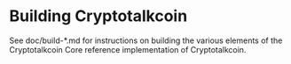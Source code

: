 Building Cryptotalkcoin
================

See doc/build-*.md for instructions on building the various
elements of the Cryptotalkcoin Core reference implementation of Cryptotalkcoin.

